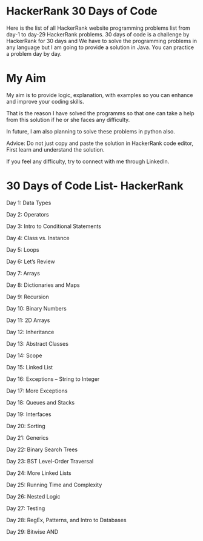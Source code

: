 # HackerRank 30 Days of Code
Here is the list of all HackerRank website programming problems list from day-1 to day-29 HackerRank problems. 30 days of code is a challenge by HackerRank for 30 days and We have to solve the programming problems in any language but I am going to provide a solution in Java. You can practice a problem day by day.

# My Aim
My aim is to provide logic, explanation, with examples so you can enhance and improve your coding skills.

That is the reason I have solved the programms so that one can take a help from this solution if he or she faces any difficulty.

In future, I am also planning to solve these problems in python also.

Advice: Do not just copy and paste the solution in HackerRank code editor, First learn and understand the solution.

If you feel any difficulty, try to connect with me through LinkedIn.

# 30 Days of Code List- HackerRank
Day 1: Data Types

Day 2: Operators

Day 3: Intro to Conditional Statements

Day 4: Class vs. Instance

Day 5: Loops

Day 6: Let’s Review

Day 7: Arrays

Day 8: Dictionaries and Maps

Day 9: Recursion

Day 10: Binary Numbers

Day 11: 2D Arrays

Day 12: Inheritance

Day 13: Abstract Classes

Day 14: Scope

Day 15: Linked List

Day 16: Exceptions – String to Integer

Day 17: More Exceptions

Day 18: Queues and Stacks

Day 19: Interfaces

Day 20: Sorting

Day 21: Generics

Day 22: Binary Search Trees

Day 23: BST Level-Order Traversal

Day 24: More Linked Lists

Day 25: Running Time and Complexity

Day 26: Nested Logic

Day 27: Testing

Day 28: RegEx, Patterns, and Intro to Databases

Day 29: Bitwise AND
